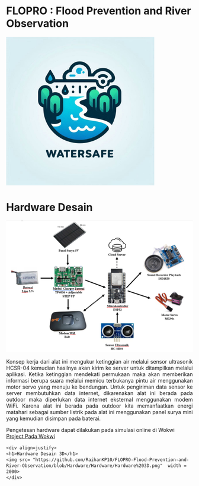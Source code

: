 # FLOPRO : Flood Prevention and River Observation
<!DOCTYPE html>
<html lang="id">
<head>
    <meta charset="UTF-8">
    <meta name="viewport" content="width=device-width, initial-scale=1.0">
    <meta http-equiv="X-UA-Compatible" content="ie=edge">
    <img src= "https://github.com/RaihanKP10/FLOPRO-Flood-Prevention-and-River-Observation/blob/main/Assets/logo%20watersafe.jpg"  width = 400 align-items = center>

</head>
<body>
    <div align=justify>
    <h1>Hardware Desain</h1>
    <img src= "https://github.com/RaihanKP10/FLOPRO-Flood-Prevention-and-River-Observation/blob/main/Hardware/Blok%20Diagram%20v1.png"  width = 2000>
    <p>Konsep kerja dari alat ini mengukur ketinggian air melalui sensor ultrasonik HCSR-04 kemudian hasilnya akan kirim ke server untuk ditampilkan melalui aplikasi. Ketika ketinggian mendekati permukaan maka akan memberikan informasi berupa suara melalui  memicu terbukanya pintu air menggunakan motor servo yang menuju ke bendungan. Untuk pengiriman data sensor ke server membutuhkan data internet, dikarenakan alat ini berada pada outdoor maka diperlukan data internet eksternal menggunakan modem WiFi. Karena alat ini berada pada outdoor kita memanfaatkan energi matahari sebagai sumber listrik pada alat ini menggunakan panel surya mini yang kemudian disimpan pada baterai.</p>
    <p>Pengetesan hardware dapat dilakukan pada simulasi online di Wokwi<br>
    <a href = "https://wokwi.com/projects/411479674030035969">Project Pada Wokwi<a/></p>
    </div>

    <div align=justify>
    <h1>Hardware Desain 3D</h1>
    <img src= "https://github.com/RaihanKP10/FLOPRO-Flood-Prevention-and-River-Observation/blob/Hardware/Hardware/Hardware%203D.png"  width = 2000>
    </div>
</body>
